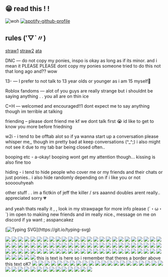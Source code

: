 ##  😁 read this ! !



   ![woh](https://64.media.tumblr.com/e7c24c28a0391894db220f4fb9dc05d4/6b194b5042573efe-18/s500x750/03c06ed1da98c2821011de1ee5e1ffeff9de3c00.pnj)                                [![spotify-github-profile](https://spotify-github-profile.kittinanx.com/api/view?uid=9zxx0pmsegu9seluh3kb8hgxg&cover_image=true&theme=default&show_offline=false&background_color=121212&interchange=false&bar_color=c56d1b&bar_color_cover=false)](https://github.com/kittinan/spotify-github-profile)
## rules (′▽`〃)
[straw1](https://resonance-cascade.straw.page)  [straw2](https://bloodstuff.straw.page) [ata](https://godheadsilo.atabook.org/)
   
   DNC — do not copy my ponies, inspo is okay as long as if its minor. and i mean it PLEASE PLEASE dont copy my ponies someone tried to do this not that long ago and?? wow

13- — I prefer to not talk to 13 year olds or younger as i am 15 myself🥲

Roblox fandoms — alot of you guys are really strange but i shouldnt be saying anything . . you all are on thin ice

C+H — welcomed and encouraged!!1 dont expect me to say anything though im terrible at talking

friending – please dont friend me kf we dont talk first 😭 id like to get to know you more before friedning

w2i - i tend to be offtab alot so if ya wanna start up a conversation please whisper me,, though im pretty bad at keep conversations (^_^;) i also might not see it due to my tab bar being closed often..

booping etc - a-okay! booping wont get my attention though... kissing is also fine too

hiding - i tend to hide people who cover me or my friends and their chats or just ponies.. i also hide randomly depending on if i like you or not soooouhyeah 

other stuff . .
im a fictkin of jeff the killer / srs aaannd doubles arent really.. appreciated sorry 💔

and yeah thats really it , , look in my strawpage for more info please (´・ω・`) im open to makiing new friends and im really nice., message on me on discord if ya want ; asspancakez 

[![Typing SVG](https://readme-typing-svg.demolab.com/?lines=look+down+there+...;+its+my+STAMPS!!)](https://git.io/typing-svg)

![](https://64.media.tumblr.com/19e97311350c5c1fdc95f566321a64eb/b6763e9c0bb4f89e-9b/s100x200/15c648dd8520a4ddb75f9a862a17d4f048e7ac59.gifv) ![](https://64.media.tumblr.com/e72e0355da08125c85d4dab9f9d35952/b6763e9c0bb4f89e-ab/s100x200/9d38a4557dd9903ceb2061d4435e2c745f8364e7.pnj) ![](https://64.media.tumblr.com/f67729b767871254471edfe8b4a02491/fa0f9ebc2e81ae1f-71/s250x400/757f8ef8cad343cc5512663c287090578e8daefb.pnj) ![](https://64.media.tumblr.com/eb013f5f825154ed02212bec4148e53c/8d6e503f3bdd6453-4c/s100x200/5d19085652995f6483b718d962267a9f7910094f.gifv) ![](https://64.media.tumblr.com/5633c8c9c35475a2d431ea50aa581b98/b6763e9c0bb4f89e-e5/s100x200/5f54ce33abf5660953fafef7b83b23fab74d4f3e.gifv) ![](https://64.media.tumblr.com/0d89b855e75d5004aeb8e3eadc8729fe/89acd915911ac983-83/s250x400/33d6ec683028c8771bd2a43e12370e87e7a4e267.pnj) ![](https://64.media.tumblr.com/799e119c2025ea9b59018f26a952b298/d20fac0986506f10-ac/s100x200/81f8dba7995ab87ab78398040ef3a7b2032c2a09.pnj) ![](https://64.media.tumblr.com/9f900bc16b6a2c901480acbe0bb4b75d/6a924f54b107777b-ba/s100x200/e361d65bda25aa7069781acd973e58b291054343.gifv) ![](https://64.media.tumblr.com/12993f6788fd96cb63d4ff14b50b0dc4/6a924f54b107777b-72/s100x200/4198b8351b9b4235083829de98e37a3c854c7b37.gifv) ![](https://64.media.tumblr.com/b98b47c925b6b77b34179f770bb32e11/577528e6321b868a-c5/s250x400/bcd32fa5b9c76b7204c4f1dad8f211264fa99668.pnj) ![](https://64.media.tumblr.com/e518fa52b2d2d95751ffa3095d9f6dac/56a4a6749f00fb6d-3b/s100x200/0d6cf0eee69a127f82bf786fb07be4b65775c68e.gifv) ![](https://64.media.tumblr.com/9de2f71ea25f1cd61b4291cb707ee285/56a4a6749f00fb6d-53/s100x200/dd270633b1570aed4004a968ff5391239fc7491a.pnj) ![](https://64.media.tumblr.com/47f20c819223a57ac78b850149efe1b7/bae77f3745404b8d-32/s250x400/c4ebf84475d8fcdf053928a31bcc3066e0ef255a.gifv) ![](https://64.media.tumblr.com/cf4d2f979eeb2f2f03eb0c12b3f7c5c4/bae77f3745404b8d-67/s250x400/6797e31e69991b09669efe8c0ba113618b8375f2.gifv) ![](https://64.media.tumblr.com/2c6d070e4938230b38d3b9b147fd3b0c/bae77f3745404b8d-49/s250x400/93c651d1f1c797eff46800c93a06f84b6435d561.gifv) ![](https://64.media.tumblr.com/2e279ee6612c26a56ca2469c226bb9db/280391ef11f3d718-38/s100x200/aa44304880d2c3d77470a09ef1c9aa046070f272.pnj) ![](https://64.media.tumblr.com/da3c9c1f8960fca5f598dc47cbec8fd9/37777c07c7c048ea-a8/s100x200/ff9f93a6ab00c5938ff1b4801b9433f53f0c4e67.gifv) ![](https://64.media.tumblr.com/1f30607fdd3c5409956502843a421b60/843b931af0c96714-b0/s100x200/3935927f153a094d61dfdd54d7f74d4d2720b568.gifv) ![](https://64.media.tumblr.com/66be78981d48a18392116c3fa952fca8/4563b7e1e7a264b5-ee/s100x200/9870bbc7b1e3f30f3fa2807e9b55dc9575b93bc0.gifv) ![](https://64.media.tumblr.com/365034bb19b1841eb7aa91ba7be3ef92/79d8b316934d24c3-97/s100x200/bb27f0557cfd699b30b2187e5ef77e52bc8d239b.pnj) ![](https://64.media.tumblr.com/b04c6252afbd977e21f842448848dd06/dd851ed67dd48774-6d/s100x200/398cafff0252e46dc62b6cfd2b03f792b9d1f562.gifv) ![](https://64.media.tumblr.com/ad845412f905a2a032a92a9b339dd94a/7f78cffc7fed9d15-0b/s100x200/f62cd109dd4a54110ca3a04aa2d60fe170dbc60b.gifv) ![](https://64.media.tumblr.com/decf7a496d07db705270ba3c26c472fc/7f78cffc7fed9d15-9d/s100x200/6eabfab23b000dbc1137d355e12dde8e18024d0d.gifv) ![](https://64.media.tumblr.com/f6b4fc8818461079b524fea70ec9f761/087f7b32db4aa7d3-ba/s100x200/732f4c10a596f93f0c7b2af6d5e7c589e4a2d65c.gifv) ![](https://64.media.tumblr.com/c6259e15bec02a4fc0de3bf032a81798/df98e480e86d2b82-ab/s100x200/a25a259f375cd5ad460f10dc0096e9b3ca1aeae7.pnj) ![](https://64.media.tumblr.com/20def6f0395884190de77d128e4b51fe/6eac0cbc1027da31-82/s100x200/aa4775365f1a330c74dba7bef296ed0049545005.pnj) ![](https://64.media.tumblr.com/2adf670038f13d7eaf00483a858682b3/75cc112f7b272e92-2a/s100x200/15da97f0f210894949f603c4e5133b6db6e8315c.pnj) ![](https://64.media.tumblr.com/350f1ef0a2606ea6c8210974e8135e34/3c7512c789785a26-99/s100x200/ee7b1fb477672683a8e87bcb7d81a7750a8414a0.pnj) ![](https://64.media.tumblr.com/38441dd588e4ced837c56e592b179792/3c7512c789785a26-8e/s100x200/2f57b5d29bc207d791581c095196c35f51116127.gifv) ![](https://64.media.tumblr.com/558da126d92e97a87c51ee1fcbd7d651/ff58a3af22f3bbb7-de/s100x200/e33c4309b6e5b7ec34a57b2895abb16cd514ec9e.pnj) ![](https://64.media.tumblr.com/dc26f751d293e04dfc9bbd43b5759564/01e05d31525e3eba-1e/s100x200/a907004bd7e609fea8f72b617ed93b6bd450e38e.jpg) ![](https://64.media.tumblr.com/15e119c0d599617dcc61adc376023066/01e05d31525e3eba-03/s100x200/0704e6859ccc2e8a26a47bf1b6cde292c52717dc.jpg) ![](https://64.media.tumblr.com/c509d7190afd1e5e06e8cd13be54cd42/01e05d31525e3eba-0e/s100x200/dd55678e3ce3b8290f3280928c7277fbd8d274b5.jpg) ![](https://64.media.tumblr.com/d4f949889426d3b9d58ad03cf811594b/562bc653002dd72e-8e/s250x400/ebd3085a77763065f5878c331b5627c1f6bdb187.gifv) ![](https://64.media.tumblr.com/3b96208a6dde8bfa398ce90d1f6f60c5/562bc653002dd72e-e9/s250x400/01921a2227ffe2d59f227efc55dea044c04c9e45.gifv) ![](https://64.media.tumblr.com/c2af32085fb05ac3c75f06fcc8ed23e5/2392e7c1f6f7c3e5-5f/s100x200/c3b91e124f5e8a8f6198e696769c1f56161341b6.pnj) ![](https://64.media.tumblr.com/6529a2b58fe2bcf46cc9540f4578b9be/ec8f693b87536b40-be/s100x200/01f041d353a78ad6d2d6b01e9e7b982d3e58c939.pnj) ![](https://64.media.tumblr.com/43a8df32ad36a5eba98f44f4763fdb58/ec8f693b87536b40-a2/s100x200/2eff3ed3c007fd7760288930f9f900362df5c960.pnj) ![](https://64.media.tumblr.com/b7d039eb2437b9f9a789783227b65098/b19cce71d4645222-56/s100x200/8954ebbc8c02309b14666a8ee773263ce3a9f5e0.pnj) ![](https://64.media.tumblr.com/0be0b7bad86c2e1ae03e929fcb705525/b19cce71d4645222-5f/s100x200/38775d3311301c3ec13dc96b398066e7e9853ace.pnj) ![](https://64.media.tumblr.com/db5123b0cef8a86da85f106364165aa5/b19cce71d4645222-b2/s100x200/97afbd148c7d60db66e2072cf4e7e929bbce5330.pnj) ![](https://64.media.tumblr.com/acf210f718c74e36c929a9da06d5c2d9/070c0179b2e69ac9-d5/s100x200/d3c98b82d7e547b91395abf66b0a4c444fa4d659.pnj) ![](https://64.media.tumblr.com/39eb57caf6156cf63747b25eeedb4dfd/070c0179b2e69ac9-a2/s100x200/0ed37f861dbc205212deb7288fa06b08c0f314a4.pnj) ![](https://64.media.tumblr.com/5b6a0ba05ddcc60fe5c3b405c9798690/99b03e9f0218f144-f2/s250x400/f69663f5d0c598a3c979a78787a48d18e9ffafe8.gifv) ![](https://64.media.tumblr.com/b2d491661cb1e9adc415b67da215bbd5/99b03e9f0218f144-b9/s250x400/f96bc2c6aa4b5abd056b859f66844ea010243624.gifv) ![](https://64.media.tumblr.com/29e5112e70f150e13d2de67c769549da/bfaaeb60d3ffc0b4-e1/s100x200/0a1b3b5a9ac4f758e4c6b9ea3fa99ab1080f66e8.pnj) ![](https://64.media.tumblr.com/6ed23ca6128564e49d37ec774b145984/6af461a3f6e93104-32/s100x200/0cb1f63ec6820c15e2d5617d6598fd88533b6db2.jpg) ![](https://64.media.tumblr.com/85e11c78dfa6f121dce4e597fe08e9bf/3347c16333dd2347-27/s100x200/c0cb46d7c29f76ceda20d7c94ead05665f7e3de9.gifv) ![](https://64.media.tumblr.com/d0744daa5eb2bb40b22b2cec4bb84a86/8c49db604b0f3002-12/s100x200/7937c0b6bc1f3ac79ac0f80b0ee95460d1627230.pnj) ![](https://64.media.tumblr.com/c67c70cdcab7bf9925ce28769feb5f24/8c49db604b0f3002-a4/s100x200/2e82471bab3f9d9a8b029c7b3e30cf4594fb5836.gifv) ![](https://64.media.tumblr.com/13cc094fe9b7c50e0c0a2ed66fc0acfd/68ac1049942f2da4-b7/s100x200/42940b1d470c828710404a43f0a8a236c06061f3.pnj) ![](https://64.media.tumblr.com/ef27b3d57c6dbfb976d43d470c4113e2/4563b7e1e7a264b5-fb/s100x200/4f7a7ce16fd8a68db36cb2e6f3eb696ec22f9554.gifv) ![](https://64.media.tumblr.com/a11cda724a2e67ba095e33af2d135a15/ec8923cd04bc0a16-02/s100x200/6f73444390a6f1f3becc1fa719064a8b53b16640.webp) ![](https://64.media.tumblr.com/ad730e56d076dc676f9bd90fbf16626c/ec8923cd04bc0a16-79/s100x200/2411fba3771eb6a531a48794da1a01c5636bfb1d.webp) ![](https://64.media.tumblr.com/942111ffd6d607d9f0cb5f723b673af9/3f276edd9a282d13-af/s100x200/f23c4942601a8457e9d7d0bcc5134cdd53ffa3f4.pnj) ![](https://64.media.tumblr.com/ffe9aa2a8509cdc4041bea613d206edd/898f845506626c62-94/s100x200/d0a642b1ae588931d28114d8d6f99e9d555ad5e5.gifv)  ![](https://64.media.tumblr.com/9f7aa7377efe3125cd1b656005fafed6/c269689ff15e8bee-a6/s100x200/6ab457b118e3c9a82d0cfada410bce1dfcb48e67.gifv)   ![](https://64.media.tumblr.com/4edba2d9d105f7afae27739cf85a54fc/8574ac30b86e31bd-8d/s250x400/f6f7a3634142430eb2a7c118a71999fad642a971.gifv) ![](https://64.media.tumblr.com/102cd6dc1b05d63b2a47989b35df6e0e/8574ac30b86e31bd-ba/s100x200/6b86d1b27cc13db3bd391b5f3ba099c5b6a4136f.gifv) ![](https://64.media.tumblr.com/90f75dece5d0c3b326f916685ecbca68/daa0fddf21ff9628-97/s100x200/46993d61968f87fea04340325024bcea15ca0b70.pnj) ![](https://64.media.tumblr.com/43dbe2f8c20352f9452c41bf45694b68/8c49db604b0f3002-f5/s100x200/5b48c00b9599cf998d1fe43798c9165f7e2bebc0.pnj) ![](https://64.media.tumblr.com/9643f80e224cecbca7e755010568c90a/6db96f7ecd419257-8a/s100x200/06604ba94377b484fc28acff056722fc2992e5c3.pnj) ![](https://64.media.tumblr.com/7f4a9d084ca06dc43fabb3b9e724d1e1/1172a51b22131685-2a/s100x200/bde3d651ba7a59231edb052bce9ce25563f2cc70.pnj) ![](https://64.media.tumblr.com/87c48fb4f1826079ed3c50bda96f11c0/fddcf9c041d8da0a-64/s100x200/a52a0995784a8cb439a098e9685ce167f5c88ea2.pnj) ![](https://64.media.tumblr.com/851a76e63524d361b629a6823e68fcfd/fddcf9c041d8da0a-c0/s100x200/7342361901e7bb245aabffead805104f5c70cd75.pnj) ![](https://64.media.tumblr.com/fd4792a5ec2f90d71481bf24c5958690/a0fb739b2be83835-6d/s100x200/f99fb2e7dc59cc75961b7027206da925cfa615c4.gifv) ![](https://64.media.tumblr.com/ad7402b24fa3810f24e0aea2137a0a57/24fff7eadc4ff7fa-9f/s100x200/77c05fc276a0eee923beb413d4d7741b64503ff7.pnj) ![](https://64.media.tumblr.com/c1b6ad632bfddc46f35348d52f337871/19860a33ea26d13c-01/s100x200/3af53f6b6b39af097dc3a4a7519106034471e367.pnj) ![](https://64.media.tumblr.com/ccd2a1ff6cd6ea4f12947ae35a3628f1/eb923cccbc6b47aa-8b/s100x200/d4172d7970c7b270e865d91823311428919367a7.pnj) ![](https://64.media.tumblr.com/02640696e71539ba85ef520145f2a48b/eb923cccbc6b47aa-be/s100x200/efb565f19fa06a4658895a5caf19edef089babed.pnj) ![](https://64.media.tumblr.com/87f2731538828e750da25144a2537d98/eb923cccbc6b47aa-4d/s100x200/658cfad7a1620dc81c0a5b781f99507cab028dfd.pnj) ![](https://64.media.tumblr.com/12e32b015dd7f50c16f2901405366f37/9cd07e945fcf6381-4c/s100x200/22f382d858f3c72dabb79fcf2719f29633dd9783.gifv) ![](https://64.media.tumblr.com/3460560faa91fac37289bb88d835482b/7ea3edcc97619d32-fe/s100x200/c538c77e5d5bba40d09aafbaefd78ee28c54493c.pnj) ![](https://64.media.tumblr.com/2d422920473364fad4f5723d0b3c49d6/7ea3edcc97619d32-15/s100x200/c208837b925d7e5370a34290f881f69385387fce.pnj) ![](https://64.media.tumblr.com/c9787df51671f8aa27207e7ffb167ad4/82001386e073b2d8-1c/s100x200/c7642f9a1f5cdfe3d4b4576fa20140eb4b424ce8.gifv) ![](https://64.media.tumblr.com/16b2e219ca95ad8174bfa1ae2acc77d8/6f95268870700232-64/s100x200/6e36c35af71132108a40c931496fcb0c1c0dcc32.gifv) ![](https://64.media.tumblr.com/d7708645e28e3b8d4d766877418f279d/9aa7315cc699b6c7-f1/s100x200/1389f59cc0f906cb7d651a57a05d7e943c645bde.gifv) ![](https://64.media.tumblr.com/51b10da28011366b3d497894bd68280d/9aa7315cc699b6c7-3b/s100x200/0d4d8c28fa5e2e30b394f84b745ee4e776de146c.gifv) ![](https://64.media.tumblr.com/ea0df76d9bfbfffc851e88acb748fdac/0c05531200d1063b-9e/s100x200/1080a12afa3365de371feb4d74d8315365f4f303.pnj)                                                                                                                                                                                                           ![](https://64.media.tumblr.com/e77c81ec81f5b3c022553ea467f091d8/3f276edd9a282d13-2d/s2048x3072/8a7dadd9334e4a2a94494baf405f3952fc7ec334.jpg)
 this is text is here so i remember that theres a border above this text oK? ![](https://64.media.tumblr.com/34ec925de8b659e4baecb53bb6476e4d/4563b7e1e7a264b5-5e/s250x400/3918f24a86550820d6c75a2649ce6eec02382293.gifv) ![](https://64.media.tumblr.com/a3dfebfdb0b3385181764690326087eb/4563b7e1e7a264b5-4d/s250x400/989d5571e36e3bcad110cc52667b19bc1d17682d.gifv) ![](https://64.media.tumblr.com/0a45cf7f4542f410cc8eb88632ff19d1/5732e589548c1c67-13/s250x400/af1720b5b4b744b5c422d1a88acad577cca56b36.gifv) ![](https://64.media.tumblr.com/7d9ae8faad76e48f68dfbbd32ee910de/5732e589548c1c67-34/s250x400/d13bf029d3e13be8cdb1c4839c8e0180c6cf1912.gifv) ![](https://64.media.tumblr.com/a3b90309eb773be47b6375c97d90b2ca/cae12fa3e15bd262-21/s250x400/7c7b8f2541622ba921539fbe16c65e3cee42c941.gifv) ![](https://64.media.tumblr.com/c8215ecb96efcfbe2a0476143745c583/b18aff3ce9323114-33/s250x400/e7ff04c259a04e32c4a92aeca9f9b60ff5d20819.gifv) ![](https://64.media.tumblr.com/b798d8750887082d9e95cbb078ab4626/6eac0cbc1027da31-8b/s250x400/90defaa865e48391b6c2fa125e67d49823117221.gifv) ![](https://64.media.tumblr.com/a319330ee6ef52157603217602c5b09f/e69ada103ddfcdc2-a8/s250x400/11b2188bf958f392ad7fe03c1aa251fee9ac0913.gifv) ![](https://64.media.tumblr.com/c6ef74a02d80e01db85641211fd24c2f/232c137d8eadfebc-11/s250x400/93b9226f59cf6bc9239398923e02a80092648b4b.webp) ![](https://64.media.tumblr.com/c2df9cbf9a57ce98fb2cf65fdccfdeaf/bfaaeb60d3ffc0b4-85/s250x400/046438a9182bf7fd2c584c8cea1ab232c97f43d1.gifv) ![](https://64.media.tumblr.com/4ad6885e96c2bc10a9c2cff7ef73b69d/bfaaeb60d3ffc0b4-eb/s250x400/dd72c06dc76bb6cc0ec754e1757acb943b9ce3c8.gifv) ![](https://64.media.tumblr.com/e8412b6f59f30915aa0b53180eedb00d/68ac1049942f2da4-3e/s250x400/8b47755d6f31b8f7806f7914453fe0dff6f19db3.gifv) ![](https://64.media.tumblr.com/afa8a317d72270591610b1a7ff2873a6/712e794bff568974-24/s250x400/602b6840cfce9fb8a06db23319a92bf842f54375.gifv) ![](https://64.media.tumblr.com/fb3387b785f421a4b45795c6fcf9b1e6/712e794bff568974-3c/s250x400/e1addb0d0c8f154445c7b9dc75f46f8eb7993233.webp) ![](https://64.media.tumblr.com/9dedec69a1e2155da245426364ad3cc9/e6425a19f59517be-49/s250x400/1ac20d0c2ebae5b4bcb539c7f748a965bcd5d428.gifv) ![](https://64.media.tumblr.com/1da9211021bd45bbb4b1cd131bb4bf43/e82a9758aa9a0ad9-7f/s250x400/bdd84c3549812733c39440682d1a1c359f8d56df.gifv) ![](https://64.media.tumblr.com/4cbd592a65b858f4536bb3e0eaff681e/a12f29e441283a05-4c/s250x400/c069fa0e0f2e1a4d1a6ea87f0be8df44162ce84a.gifv) ![](https://64.media.tumblr.com/3487ce10f32683c146108c52d1fee75c/a12f29e441283a05-be/s250x400/6c346eb5eca3b172ba29b28687d0425d73f5f5ea.gifv) ![](https://64.media.tumblr.com/21098ca980710bbfa7614ea8b3ea6d10/a12f29e441283a05-8f/s250x400/f2780d2b18167d516f3c83ee0bf8c03cdbe04430.gifv) ![](https://64.media.tumblr.com/eb5584bfd88bda5e80da7a7ec814eca1/6c0f91c1af4ee0a2-38/s250x400/06975540ee53526281ff8778cc6393a30fac4af2.gifv)  ![](https://64.media.tumblr.com/a4e1f92fcfdc89dd482b3f57ac251bd3/cae7cabe6833fef0-8d/s250x400/834dc11f36b00049111e94a8ed14e215cf2d1a19.gifv) ![](https://64.media.tumblr.com/8dda5ba72621fc2fa366c999471a54fb/45b4d6d739d73f11-b5/s250x400/fa6185e9c08bed4b6d44201664be8f0b71d554db.gifv) ![](https://64.media.tumblr.com/1a740b1f7b1db639ee768f7b24cba6e2/4b6f6e0b37075699-c2/s250x400/1b674dfb5e9e05a56847543942b43c3a4e08b25a.gifv) ![](https://64.media.tumblr.com/1d4dfaf33af5242b169439b90f6f469d/4b6f6e0b37075699-c1/s250x400/f20449f52069ece02024694a25cb4f359e39fbd6.webp) ![](https://64.media.tumblr.com/7e340453b8ac12402fac802f0813ae04/244fdab6b045e016-4c/s250x400/d2c8988bef533f8c8de5b8e8c4c11b37d7f039f9.gifv) ![](https://64.media.tumblr.com/157ae7be87a30d40949149b83fb93382/b4c26481535d94dd-d0/s250x400/e1f9dc2c91bee7f08ef87692cf34babacdfa517b.gifv) ![](https://64.media.tumblr.com/02aafb8de5336865a1c6627c78eb3795/72e2590fb9e2f26c-37/s250x400/c49ae6229e7e68680543723f1b1fc1fca0e79ebc.gifv) ![](https://64.media.tumblr.com/c1d5d75878af7cf8028aabc6b379ebbf/e24aea302e062a10-fc/s250x400/b7a1bab0dd62f7bddc77a0f1364191b784cc4300.gifv) ![](https://64.media.tumblr.com/23c69731d5769b81ed99c4fcbe6edf05/1fb39223b20e4f22-e0/s250x400/975eec34e7eb5debe93f922b3947efbd98e5410e.gifv) ![](https://64.media.tumblr.com/76bf9ee355350e020571bdf1a8225974/f9a3fffead4ca012-de/s250x400/7e8680b6d5b786f2065736b7af21df778d4c5485.gifv) ![](https://64.media.tumblr.com/0755c4c57804cbcfcbdb97e1e4e1a0ef/f9a3fffead4ca012-6b/s250x400/93e7cc8a337b6c447ca7e9e1cc0deaf8fa1c8d12.webp) ![](https://64.media.tumblr.com/6d12a2374206fe6e8fde0798e3e32894/db7f482dfcc9276f-6d/s250x400/ba22b86623f7fedb8b6ef3887fde5cff3c42268f.gifv) ![](https://64.media.tumblr.com/3022a33282b06f455f178255a1923fe4/e012d379152cf979-8c/s250x400/f8a857e9219db0df0b99d48d52e2e0221d274a08.gifv) ![](https://64.media.tumblr.com/857f7521e62d9fea1ad5f6e2011c71e1/e012d379152cf979-cc/s250x400/6f5b6edde547407720ee72045f83331b969315d7.gifv) ![](https://64.media.tumblr.com/342e7cd4f2c2075fd0d7467bdc0001b5/e012d379152cf979-4a/s250x400/dd9a8c393f85b746f33877bc1a5291fb5753e417.gifv)
